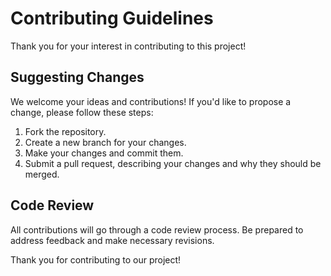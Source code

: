 
# Contributing Guidelines

Thank you for your interest in contributing to this project! 

## Suggesting Changes

We welcome your ideas and contributions! If you'd like to propose a change, please follow these steps:

1. Fork the repository.
2. Create a new branch for your changes.
3. Make your changes and commit them.
4. Submit a pull request, describing your changes and why they should be merged.

## Code Review

All contributions will go through a code review process. Be prepared to address feedback and make necessary revisions.


Thank you for contributing to our project!
